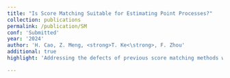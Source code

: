 ```yaml
---
title: "Is Score Matching Suitable for Estimating Point Processes?"
collection: publications
permalink: /publication/SM
conf: 'Submitted'
year: '2024'
author: 'H. Cao, Z. Meng, <strong>T. Ke<\strong>, F. Zhou'
additional: true
highlight: 'Addressing the defects of previous score matching methods with theoretically consistent variants.'

---
```

